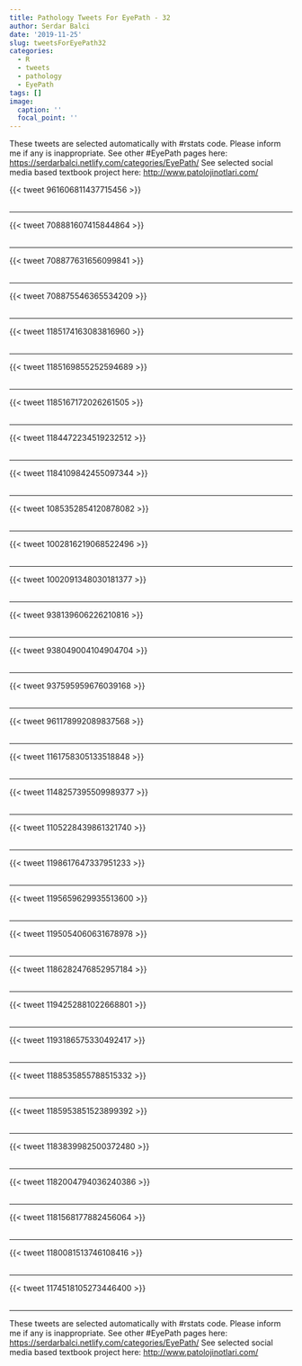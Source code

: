 ```yaml
---
title: Pathology Tweets For EyePath - 32
author: Serdar Balci
date: '2019-11-25'
slug: tweetsForEyePath32
categories:
  - R
  - tweets
  - pathology
  - EyePath
tags: []
image:
  caption: ''
  focal_point: ''
---
```



These tweets are selected automatically with #rstats code. Please inform me if any is inappropriate.
See other #EyePath pages here: https://serdarbalci.netlify.com/categories/EyePath/ 
See selected social media based textbook project here: http://www.patolojinotlari.com/

{{< tweet 961606811437715456 >}}
<br>
<br>
<hr>
{{< tweet 708881607415844864 >}}
<br>
<br>
<hr>
{{< tweet 708877631656099841 >}}
<br>
<br>
<hr>
{{< tweet 708875546365534209 >}}
<br>
<br>
<hr>
{{< tweet 1185174163083816960 >}}
<br>
<br>
<hr>
{{< tweet 1185169855252594689 >}}
<br>
<br>
<hr>
{{< tweet 1185167172026261505 >}}
<br>
<br>
<hr>
{{< tweet 1184472234519232512 >}}
<br>
<br>
<hr>
{{< tweet 1184109842455097344 >}}
<br>
<br>
<hr>
{{< tweet 1085352854120878082 >}}
<br>
<br>
<hr>
{{< tweet 1002816219068522496 >}}
<br>
<br>
<hr>
{{< tweet 1002091348030181377 >}}
<br>
<br>
<hr>
{{< tweet 938139606226210816 >}}
<br>
<br>
<hr>
{{< tweet 938049004104904704 >}}
<br>
<br>
<hr>
{{< tweet 937595959676039168 >}}
<br>
<br>
<hr>
{{< tweet 961178992089837568 >}}
<br>
<br>
<hr>
{{< tweet 1161758305133518848 >}}
<br>
<br>
<hr>
{{< tweet 1148257395509989377 >}}
<br>
<br>
<hr>
{{< tweet 1105228439861321740 >}}
<br>
<br>
<hr>
{{< tweet 1198617647337951233 >}}
<br>
<br>
<hr>
{{< tweet 1195659629935513600 >}}
<br>
<br>
<hr>
{{< tweet 1195054060631678978 >}}
<br>
<br>
<hr>
{{< tweet 1186282476852957184 >}}
<br>
<br>
<hr>
{{< tweet 1194252881022668801 >}}
<br>
<br>
<hr>
{{< tweet 1193186575330492417 >}}
<br>
<br>
<hr>
{{< tweet 1188535855788515332 >}}
<br>
<br>
<hr>
{{< tweet 1185953851523899392 >}}
<br>
<br>
<hr>
{{< tweet 1183839982500372480 >}}
<br>
<br>
<hr>
{{< tweet 1182004794036240386 >}}
<br>
<br>
<hr>
{{< tweet 1181568177882456064 >}}
<br>
<br>
<hr>
{{< tweet 1180081513746108416 >}}
<br>
<br>
<hr>
{{< tweet 1174518105273446400 >}}
<br>
<br>
<hr>


These tweets are selected automatically with #rstats code. Please inform me if any is inappropriate.
See other #EyePath pages here: https://serdarbalci.netlify.com/categories/EyePath/ 
See selected social media based textbook project here: http://www.patolojinotlari.com/
